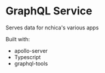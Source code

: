 # GraphQL Service

Serves data for nchica's various apps

Built with:
- apollo-server
- Typescript
- graphql-tools
